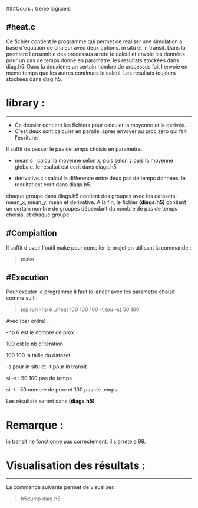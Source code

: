 ###Cours : Génie logiciels

#heat.c
------------

Ce fichier contient le programme qui permet de realiser une simulation a base d'equation de chaleur avec deux options. in situ et in transit. 
Dans la premiere l ensemble des processus arrete le calcul et envoie les données pour un pas de temps donné en paramatre. les resultats stockées dans diag.h5. Dans la deuxieme un certain nombre de processus fait l envoie en meme temps que les autres continues le calcul. Les resultats toujours stockées dans diag.h5. 

# library :
------------------
- Ce dossier contient les fichiers pour calculer la moyenne et la derivée. 
- C'est deux sont calculer en parallel apres envoyer au proc zero qui fait l'ecriture. 

Il suffit de passer le pas de temps choisis en parametre. 

- mean.c : calcul la moyenne selon x, puis selon y puis la moyenne globale. le resultat est ecrit dans diags.h5.

- derivative.c : calcul la difference entre deux pas de temps données. le resultat est ecrit dans diags.h5.

chaque groupe dans diags.h5 contient des groupes avec les datasets: mean_x, mean_y, mean et derivative.
A la fin, le fichier **(diags.h5)** contient un certain nombre de groupes dépendant du nombre de pas de temps choisis, et chaque groupe 

#Compialtion
------------

Il suffit d'avoir l'outil make pour compiler le projet en utilisant la commande : 

>make

#Execution
------------------------------------

Pour excuter le programme il faut le lancer avec les parametre choisit comme suit : 

>mpirun -np 6 ./heat 100 100 100 -t (ou -s) 50 100

Avec (par ordre) :

-np 6 est le nombre de prox

100 est le nb d'itération


100 100 la taille du dataset

-s pour in situ et -t pour in transit

si -s : 50 100 pas de temps

si -t : 50 nombre de proc et 100 pas de temps.


Les résultats seront dans **(diags.h5)**

# Remarque :

in transit ne fonctionne pas correctement. il s'arrete a 99. 


# Visualisation des résultats :
------------------------------

La commande suivante permet de visualiser: 

>h5dump diag.h5






